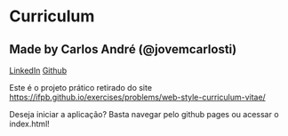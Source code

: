 # Curriculum
## Made by Carlos André (@jovemcarlosti)
[LinkedIn](https://www.linkedin.com/in/jovemcarlos/)
[Github](https://github.com/JovemCarlosTI)

Este é o projeto prático retirado do site https://ifpb.github.io/exercises/problems/web-style-curriculum-vitae/ 

Deseja iniciar a aplicação? Basta navegar pelo github pages ou acessar o index.html!
